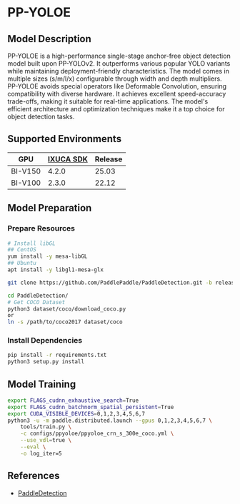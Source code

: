 # PP-YOLOE

## Model Description

PP-YOLOE is a high-performance single-stage anchor-free object detection model built upon PP-YOLOv2. It outperforms
various popular YOLO variants while maintaining deployment-friendly characteristics. The model comes in multiple sizes
(s/m/l/x) configurable through width and depth multipliers. PP-YOLOE avoids special operators like Deformable
Convolution, ensuring compatibility with diverse hardware. It achieves excellent speed-accuracy trade-offs, making it
suitable for real-time applications. The model's efficient architecture and optimization techniques make it a top choice
for object detection tasks.

## Supported Environments

| GPU    | [IXUCA SDK](https://gitee.com/deep-spark/deepspark#%E5%A4%A9%E6%95%B0%E6%99%BA%E7%AE%97%E8%BD%AF%E4%BB%B6%E6%A0%88-ixuca) | Release |
|--------|-----------|---------|
| BI-V150 | 4.2.0     |  25.03  |
| BI-V100 | 2.3.0     |  22.12  |

## Model Preparation

### Prepare Resources

```bash
# Install libGL
## CentOS
yum install -y mesa-libGL
## Ubuntu
apt install -y libgl1-mesa-glx

git clone https://github.com/PaddlePaddle/PaddleDetection.git -b release2.6 --depth=1

cd PaddleDetection/
# Get COCO Dataset
python3 dataset/coco/download_coco.py
or
ln -s /path/to/coco2017 dataset/coco
```

### Install Dependencies

```bash
pip install -r requirements.txt
python3 setup.py install
```

## Model Training

```bash
export FLAGS_cudnn_exhaustive_search=True
export FLAGS_cudnn_batchnorm_spatial_persistent=True
export CUDA_VISIBLE_DEVICES=0,1,2,3,4,5,6,7
python3 -u -m paddle.distributed.launch --gpus 0,1,2,3,4,5,6,7 \
    tools/train.py \
    -c configs/ppyoloe/ppyoloe_crn_s_300e_coco.yml \
    --use_vdl=true \
    --eval \
    -o log_iter=5
```

## References

- [PaddleDetection](https://github.com/PaddlePaddle/PaddleDetection)
